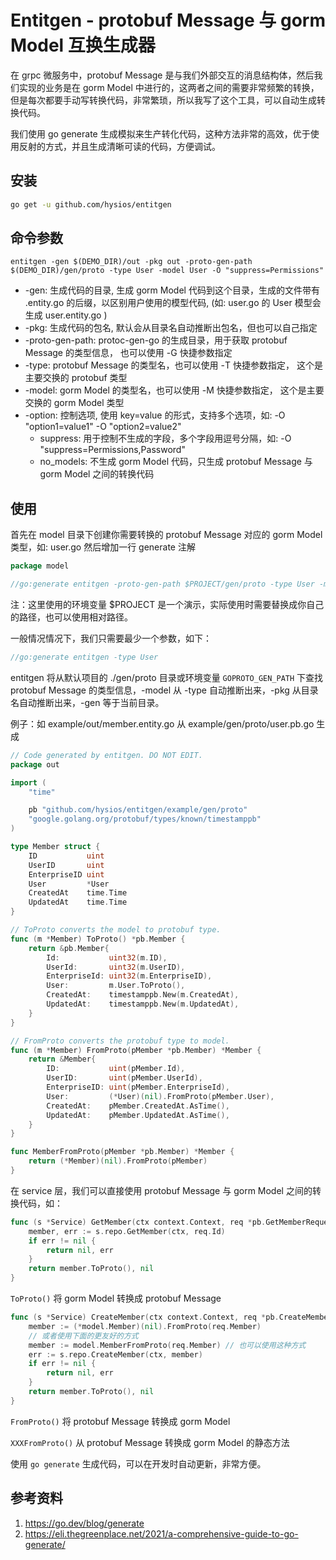 # Entitgen - protobuf Message 与 gorm Model 互换生成器

在 grpc 微服务中，protobuf Message 是与我们外部交互的消息结构体，然后我们实现的业务是在 gorm Model 中进行的，这两者之间的需要非常频繁的转换，但是每次都要手动写转换代码，非常繁琐，所以我写了这个工具，可以自动生成转换代码。

我们使用 go generate 生成模拟来生产转化代码，这种方法非常的高效，优于使用反射的方式，并且生成清晰可读的代码，方便调试。

## 安装

```bash
go get -u github.com/hysios/entitgen
```

## 命令参数

```
entitgen -gen $(DEMO_DIR)/out -pkg out -proto-gen-path $(DEMO_DIR)/gen/proto -type User -model User -O "suppress=Permissions"
```

- -gen: 生成代码的目录, 生成 gorm Model 代码到这个目录，生成的文件带有 .entity.go 的后缀，以区别用户使用的模型代码, (如: user.go 的 User 模型会生成 user.entity.go )
- -pkg: 生成代码的包名, 默认会从目录名自动推断出包名，但也可以自己指定
- -proto-gen-path: protoc-gen-go 的生成目录，用于获取 protobuf Message 的类型信息， 也可以使用 -G 快捷参数指定
- -type: protobuf Message 的类型名，也可以使用 -T 快捷参数指定， 这个是主要交换的 protobuf 类型
- -model: gorm Model 的类型名，也可以使用 -M 快捷参数指定， 这个是主要交换的 gorm Model 类型
- -option: 控制选项, 使用 key=value 的形式，支持多个选项，如: -O "option1=value1" -O "option2=value2"
  - suppress: 用于控制不生成的字段，多个字段用逗号分隔，如: -O "suppress=Permissions,Password"
  - no_models: 不生成 gorm Model 代码，只生成 protobuf Message 与 gorm Model 之间的转换代码

## 使用
首先在 model 目录下创建你需要转换的 protobuf Message 对应的 gorm Model 类型，如: user.go
然后增加一行 generate 注解
```go
package model

//go:generate entitgen -proto-gen-path $PROJECT/gen/proto -type User -model User -O "suppress=Permissions"
```

注：这里使用的环境变量 $PROJECT 是一个演示，实际使用时需要替换成你自己的路径，也可以使用相对路径。

一般情况情况下，我们只需要最少一个参数，如下：
```go
//go:generate entitgen -type User
```
entitgen 将从默认项目的 ./gen/proto 目录或环境变量 `GOPROTO_GEN_PATH` 下查找 protobuf Message 的类型信息，-model 从 -type 自动推断出来，-pkg 从目录名自动推断出来，-gen 等于当前目录。

例子：如 example/out/member.entity.go 从 example/gen/proto/user.pb.go 生成

```go
// Code generated by entitgen. DO NOT EDIT.
package out

import (
	"time"

	pb "github.com/hysios/entitgen/example/gen/proto"
	"google.golang.org/protobuf/types/known/timestamppb"
)

type Member struct {
	ID           uint
	UserID       uint
	EnterpriseID uint
	User         *User
	CreatedAt    time.Time
	UpdatedAt    time.Time
}

// ToProto converts the model to protobuf type.
func (m *Member) ToProto() *pb.Member {
	return &pb.Member{
		Id:           uint32(m.ID),
		UserId:       uint32(m.UserID),
		EnterpriseId: uint32(m.EnterpriseID),
		User:         m.User.ToProto(),
		CreatedAt:    timestamppb.New(m.CreatedAt),
		UpdatedAt:    timestamppb.New(m.UpdatedAt),
	}
}

// FromProto converts the protobuf type to model.
func (m *Member) FromProto(pMember *pb.Member) *Member {
	return &Member{
		ID:           uint(pMember.Id),
		UserID:       uint(pMember.UserId),
		EnterpriseID: uint(pMember.EnterpriseId),
		User:         (*User)(nil).FromProto(pMember.User),
		CreatedAt:    pMember.CreatedAt.AsTime(),
		UpdatedAt:    pMember.UpdatedAt.AsTime(),
	}
}

func MemberFromProto(pMember *pb.Member) *Member {
	return (*Member)(nil).FromProto(pMember)
}
```

在 service 层，我们可以直接使用 protobuf Message 与 gorm Model 之间的转换代码，如：

```go
func (s *Service) GetMember(ctx context.Context, req *pb.GetMemberRequest) (*pb.Member, error) {
    member, err := s.repo.GetMember(ctx, req.Id)
    if err != nil {
        return nil, err
    }
    return member.ToProto(), nil
}
```

`ToProto()` 将 gorm Model 转换成 protobuf Message

```go
func (s *Service) CreateMember(ctx context.Context, req *pb.CreateMemberRequest) (*pb.Member, error) {
    member := (*model.Member)(nil).FromProto(req.Member)
    // 或者使用下面的更友好的方式
    member := model.MemberFromProto(req.Member) // 也可以使用这种方式
    err := s.repo.CreateMember(ctx, member)
    if err != nil {
        return nil, err
    }
    return member.ToProto(), nil
}
```

`FromProto()` 将 protobuf Message 转换成 gorm Model

`XXXFromProto()` 从 protobuf Message 转换成 gorm Model 的静态方法

使用 `go generate` 生成代码，可以在开发时自动更新，非常方便。

## 参考资料
1. https://go.dev/blog/generate 
2. https://eli.thegreenplace.net/2021/a-comprehensive-guide-to-go-generate/


